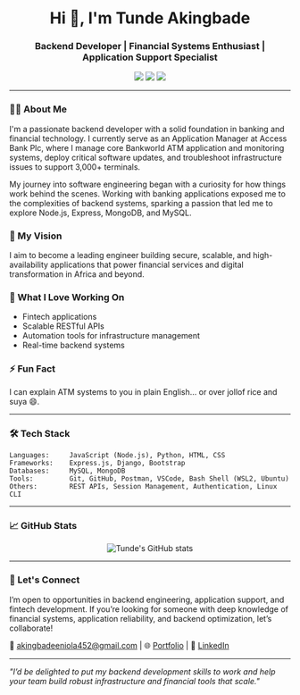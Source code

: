 <!-- GitHub Profile README Template for Tunde Akingbade -->
<h1 align="center">Hi 👋, I'm Tunde Akingbade</h1>
<h3 align="center">Backend Developer | Financial Systems Enthusiast | Application Support Specialist</h3>

<p align="center">
  <a href="mailto:akingbadeeniola452@gmail.com"><img src="https://img.shields.io/badge/Email-D14836?style=for-the-badge&logo=gmail&logoColor=white" /></a>
  <a href="https://www.linkedin.com/in/tunde-akingbade-a2bb9635a"><img src="https://img.shields.io/badge/LinkedIn-blue?style=for-the-badge&logo=linkedin&logoColor=white" /></a>
  <a href="https://bit.ly/tundeakingbade"><img src="https://img.shields.io/badge/Portfolio-Visit%20Now-orange?style=for-the-badge" /></a>
</p>

---

### 👨‍💻 About Me
I'm a passionate backend developer with a solid foundation in banking and financial technology. I currently serve as an Application Manager at Access Bank Plc, where I manage core Bankworld ATM application and monitoring systems, deploy critical software updates, and troubleshoot infrastructure issues to support 3,000+ terminals.

My journey into software engineering began with a curiosity for how things work behind the scenes. Working with banking applications exposed me to the complexities of backend systems, sparking a passion that led me to explore Node.js, Express, MongoDB, and MySQL.

### 🚀 My Vision
I aim to become a leading engineer building secure, scalable, and high-availability applications that power financial services and digital transformation in Africa and beyond.

### 💼 What I Love Working On
- Fintech applications
- Scalable RESTful APIs
- Automation tools for infrastructure management
- Real-time backend systems

### ⚡ Fun Fact

I can explain ATM systems to you in plain English… or over jollof rice and suya 😄.

---

### 🛠️ Tech Stack
```text
Languages:     JavaScript (Node.js), Python, HTML, CSS
Frameworks:    Express.js, Django, Bootstrap
Databases:     MySQL, MongoDB
Tools:         Git, GitHub, Postman, VSCode, Bash Shell (WSL2, Ubuntu)
Others:        REST APIs, Session Management, Authentication, Linux CLI
```

---

### 📈 GitHub Stats
<p align="center">
  <img src="https://github-readme-stats.vercel.app/api?username=sonofbossman&show_icons=true&theme=tokyonight" alt="Tunde's GitHub stats" />
</p>

---

### 🤝 Let's Connect
I’m open to opportunities in backend engineering, application support, and fintech development. If you’re looking for someone with deep knowledge of financial systems, application reliability, and backend optimization, let’s collaborate!

📧 akingbadeeniola452@gmail.com | 🌐 [Portfolio](https://bit.ly/tundeakingbade) | 💼 [LinkedIn](https://www.linkedin.com/in/tunde-akingbade-a2bb9635a)

---

<i>"I’d be delighted to put my backend development skills to work and help your team build robust infrastructure and financial tools that scale."</i>
